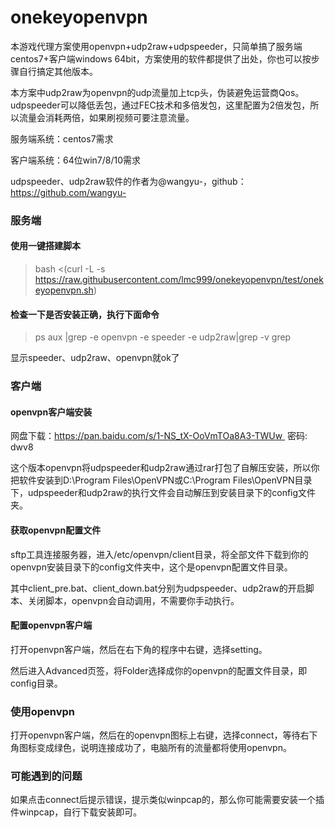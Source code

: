 # onekeyopenvpn
本游戏代理方案使用openvpn+udp2raw+udpspeeder，只简单搞了服务端centos7+客户端windows 64bit，方案使用的软件都提供了出处，你也可以按步骤自行搞定其他版本。

本方案中udp2raw为openvpn的udp流量加上tcp头，伪装避免运营商Qos。udpspeeder可以降低丢包，通过FEC技术和多倍发包，这里配置为2倍发包，所以流量会消耗两倍，如果刷视频可要注意流量。

服务端系统：centos7需求

客户端系统：64位win7/8/10需求

udpspeeder、udp2raw软件的作者为@wangyu-，github：https://github.com/wangyu-

### 服务端 ###

#### 使用一键搭建脚本 ####

> bash <(curl -L -s https://raw.githubusercontent.com/lmc999/onekeyopenvpn/test/onekeyopenvpn.sh)

#### 检查一下是否安装正确，执行下面命令

> ps aux |grep -e openvpn -e speeder -e udp2raw|grep -v grep

显示speeder、udp2raw、openvpn就ok了

### 客户端

#### openvpn客户端安装

网盘下载：https://pan.baidu.com/s/1-NS_tX-OoVmTOa8A3-TWUw  密码: dwv8

这个版本openvpn将udpspeeder和udp2raw通过rar打包了自解压安装，所以你把软件安装到D:\Program Files\OpenVPN或C:\Program Files\OpenVPN目录下，udpspeeder和udp2raw的执行文件会自动解压到安装目录下的config文件夹。

#### 获取openvpn配置文件

sftp工具连接服务器，进入/etc/openvpn/client目录，将全部文件下载到你的openvpn安装目录下的config文件夹中，这个是openvpn配置文件目录。

其中client_pre.bat、client_down.bat分别为udpspeeder、udp2raw的开启脚本、关闭脚本，openvpn会自动调用，不需要你手动执行。

#### 配置openvpn客户端

打开openvpn客户端，然后在右下角的程序中右键，选择setting。

然后进入Advanced页签，将Folder选择成你的openvpn的配置文件目录，即config目录。

### 使用openvpn

打开openvpn客户端，然后在的openvpn图标上右键，选择connect，等待右下角图标变成绿色，说明连接成功了，电脑所有的流量都将使用openvpn。

### 可能遇到的问题

如果点击connect后提示错误，提示类似winpcap的，那么你可能需要安装一个插件winpcap，自行下载安装即可。

